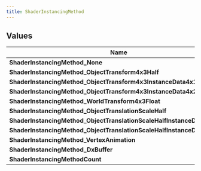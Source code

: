 ```yaml
---
title: ShaderInstancingMethod
---
```


## Values
| Name | Description |
| ---- | ----------- |
| **ShaderInstancingMethod_None** | Value: **0** |
| **ShaderInstancingMethod_ObjectTransform4x3Half** | Value: **1** |
| **ShaderInstancingMethod_ObjectTransform4x3InstanceData4x1Half** | Value: **2** |
| **ShaderInstancingMethod_ObjectTransform4x3InstanceData4x2Half** | Value: **3** |
| **ShaderInstancingMethod_WorldTransform4x3Float** | Value: **4** |
| **ShaderInstancingMethod_ObjectTranslationScaleHalf** | Value: **5** |
| **ShaderInstancingMethod_ObjectTranslationScaleHalfInstanceData4x1Half** | Value: **6** |
| **ShaderInstancingMethod_ObjectTranslationScaleHalfInstanceData4x2Half** | Value: **7** |
| **ShaderInstancingMethod_VertexAnimation** | Value: **8** |
| **ShaderInstancingMethod_DxBuffer** | Value: **9** |
| **ShaderInstancingMethodCount** | Value: **10** |

